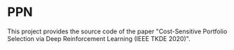 # PPN
This project provides the source code of the paper "Cost-Sensitive Portfolio Selection via Deep Reinforcement Learning (IEEE TKDE 2020)".
